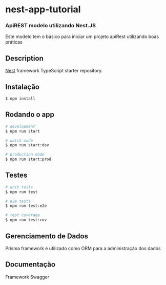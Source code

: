 
  # nest-app-tutorial
  ### ApiREST modelo utilizando Nest.JS
  Este modelo tem o básico para iniciar um projeto apiRest utilizando boas práticas 

## Description

[Nest](https://github.com/nestjs/nest) framework TypeScript starter repository.

## Instalação

```bash
$ npm install
```

## Rodando o app

```bash
# development
$ npm run start

# watch mode
$ npm run start:dev

# production mode
$ npm run start:prod
```

## Testes

```bash
# unit tests
$ npm run test

# e2e tests
$ npm run test:e2e

# test coverage
$ npm run test:cov
```


## Gerenciamento de Dados

Prisma framework é utilizado como ORM para a administração dos dados

## Documentação 

Framework Swagger
